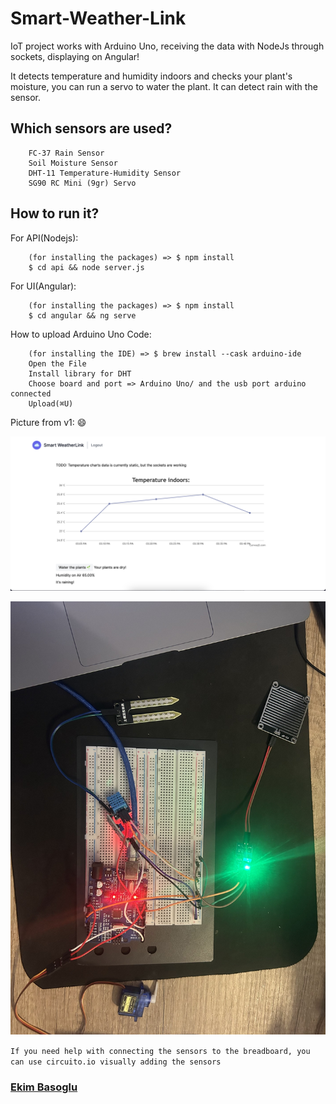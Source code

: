 # Smart-Weather-Link

IoT project works with Arduino Uno, receiving the data with NodeJs through sockets, displaying on Angular!

It detects temperature and humidity indoors and checks your plant's moisture, you can run a servo to water the plant. It can detect rain with the sensor.

## Which sensors are used?

```
    FC-37 Rain Sensor
    Soil Moisture Sensor
    DHT-11 Temperature-Humidity Sensor
    SG90 RC Mini (9gr) Servo
```

## How to run it?

For API(Nodejs):

```
    (for installing the packages) => $ npm install
    $ cd api && node server.js
```

For UI(Angular):

```
    (for installing the packages) => $ npm install
    $ cd angular && ng serve
```

How to upload Arduino Uno Code:

```
    (for installing the IDE) => $ brew install --cask arduino-ide
    Open the File
    Install library for DHT
    Choose board and port => Arduino Uno/ and the usb port arduino connected
    Upload(⌘U)
```

Picture from v1: 😄

![v1](./v1.0.png)

![v1](./arduino.jpg)

`If you need help with connecting the sensors to the breadboard, you can use circuito.io visually adding the sensors`

### [Ekim Basoglu](https://www.ekimbasoglu.com)
